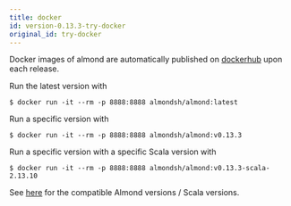 ```yaml
---
title: docker
id: version-0.13.3-try-docker
original_id: try-docker
---
```


Docker images of almond are automatically published on
[dockerhub](https://hub.docker.com/r/almondsh/almond) upon each release.

Run the latest version with
```
$ docker run -it --rm -p 8888:8888 almondsh/almond:latest
```

Run a specific version with
```
$ docker run -it --rm -p 8888:8888 almondsh/almond:v0.13.3
```

Run a specific version with a specific Scala version with
```
$ docker run -it --rm -p 8888:8888 almondsh/almond:v0.13.3-scala-2.13.10
```

See [here](install-versions.md) for the compatible Almond versions / Scala
versions.
